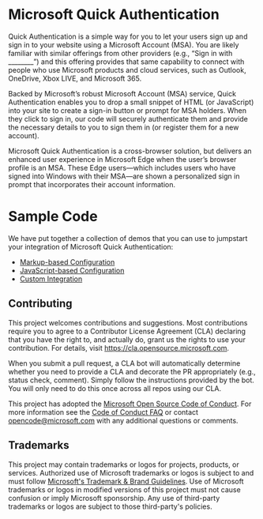# Microsoft Quick Authentication

Quick Authentication is a simple way for you to let your users sign up and sign in to your website using a Microsoft Account (MSA). You are likely familiar with similar offerings from other providers (e.g., “Sign in with ________”) and this offering provides that same capability to connect with people who use Microsoft products and cloud services, such as Outlook, OneDrive, Xbox LIVE, and Microsoft 365.

Backed by Microsoft’s robust Microsoft Account (MSA) service, Quick Authentication enables you to drop a small snippet of HTML (or JavaScript) into your site to create a sign-in button or prompt for MSA holders. When they click to sign in, our code will securely authenticate them and provide the necessary details to you to sign them in (or register them for a new account).

Microsoft Quick Authentication is a cross-browser solution, but delivers an enhanced user experience in Microsoft Edge when the user’s browser profile is an MSA. These Edge users—which includes users who have signed into Windows with their MSA—are shown a personalized sign in prompt that incorporates their account information.

# Sample Code

We have put together a collection of demos that you can use to jumpstart your integration of Microsoft Quick Authentication:

* [Markup-based Configuration](./demos/quick_auth_markup.html)
* [JavaScript-based Configuration](./demos/quick_auth_js.html)
* [Custom Integration](./demos/quick_auth_custom.html)

## Contributing

This project welcomes contributions and suggestions.  Most contributions require you to agree to a
Contributor License Agreement (CLA) declaring that you have the right to, and actually do, grant us
the rights to use your contribution. For details, visit https://cla.opensource.microsoft.com.

When you submit a pull request, a CLA bot will automatically determine whether you need to provide
a CLA and decorate the PR appropriately (e.g., status check, comment). Simply follow the instructions
provided by the bot. You will only need to do this once across all repos using our CLA.

This project has adopted the [Microsoft Open Source Code of Conduct](https://opensource.microsoft.com/codeofconduct/).
For more information see the [Code of Conduct FAQ](https://opensource.microsoft.com/codeofconduct/faq/) or
contact [opencode@microsoft.com](mailto:opencode@microsoft.com) with any additional questions or comments.

## Trademarks

This project may contain trademarks or logos for projects, products, or services. Authorized use of Microsoft 
trademarks or logos is subject to and must follow 
[Microsoft's Trademark & Brand Guidelines](https://www.microsoft.com/en-us/legal/intellectualproperty/trademarks/usage/general).
Use of Microsoft trademarks or logos in modified versions of this project must not cause confusion or imply Microsoft sponsorship.
Any use of third-party trademarks or logos are subject to those third-party's policies.
